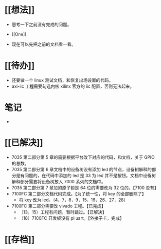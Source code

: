 # [[想法]]
- 思考一下之前没有完成的问题。
- [[One]]

- 现在可以先把之前的文档看一看。

# [[待办]]

- 还要做一个 linux 测试文档，和恢复出场设置的代码。
- axi-iic 工程需要勾选内核 xilinx 官方的 iic 配置，否则无法起来。
# 笔记
- 

# [[已解决]]
- 7035 第二部分第 5 章的需要根据平台改下对应的代码，和文档，关于 GPIO 的总数。
- 7035 第二部分第 6 章文档中的设备树没有添加 led 的节点，设备树解释的部分是有问题的，在代码中添加的 led 是 33 为 led 并不是按钮。文档中设备树解释部分需要将设备树放入 7000 系列的文档中。
- 7035 第二部分第 7 章加的原子锁是 64 位的需要改为 32 位的。【7100 没有】
- 7100FC 第二部分文档代码完成。【为了统一性，将 key 的全部删除了】
	- 将 key 改为 led。（4，7，8，9，15，16，26，27，28）
- 7100FC 第二部分需要改 vivado 工程。【已完成】
	- （13，15）工程有问题，暂时跳过。【已解决】
	- （18）7100FC 开发板没有 pl uart。【外接子卡，完成】

# [[存档]]